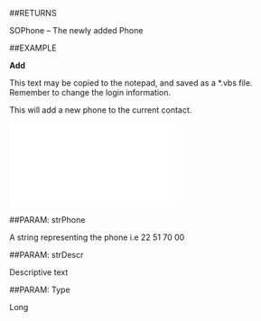 
##RETURNS

SOPhone – The newly added Phone


##EXAMPLE

**Add**


This text may be copied to the notepad, and saved as a *.vbs file. Remember to change the login information.


This will add a new phone to the current contact.


![](..\..\Examples\vbs\SOPhones.Add.vbs.txt)


##PARAM: strPhone

A string representing the phone i.e 22 51 70 00


##PARAM: strDescr

Descriptive text


##PARAM: Type

Long

